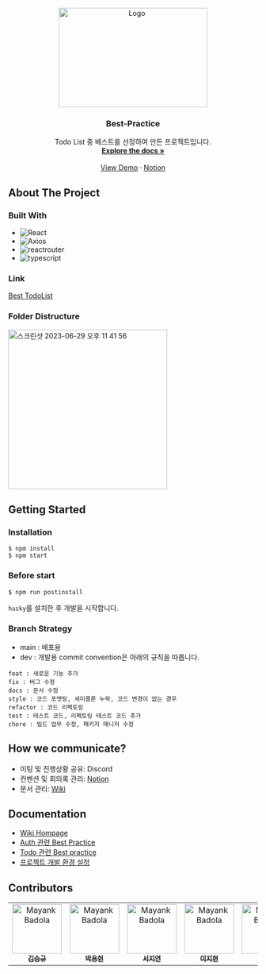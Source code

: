 <!-- PROJECT LOGO -->
<br />
<div align="center">
    <img src="https://static.wanted.co.kr/images/wantedplus_event/preonboarding/infopage/intro.png" alt="Logo" width="300" height="200">

  <h3 align="center">Best-Practice</h3>

  <p align="center">
    Todo List 중 베스트를 선정하여 만든 프로젝트입니다.
    <br />
    <a href="https://github.com/wanted-internship-11th-team10/pre-onboarding-11th-1-10/wiki"><strong>Explore the docs »</strong></a>
    <br />
    <br />
    <a href="https://web-pre-onboarding-11th-1-10-koh2xlixy7104.sel4.cloudtype.app/signin">View Demo</a>
    ·
    <a href="https://lean-mahogany-686.notion.site/Team-10-d4eeb6514bc645b8a02de96af3152dca">Notion</a>
  </p>
</div>


<!-- ABOUT THE PROJECT -->
## About The Project

### Built With

* ![React][React.js]
* ![Axios][Axios]
* ![reactrouter][reactrouter]
* ![typescript][typescript]

### Link
<a href="https://web-pre-onboarding-11th-1-10-koh2xlixy7104.sel4.cloudtype.app/signin">Best TodoList</a>

### Folder Distructure
<img width="321" alt="스크린샷 2023-06-29 오후 11 41 56" src="https://github.com/mia-seo/readme/assets/117281717/fd64da31-6ef5-4c00-9d01-573ff099eb4f">

<!-- GETTING STARTED -->
## Getting Started

### Installation
```
$ npm install
$ npm start
```

### Before start
```
$ npm run postinstall
```
`husky`를 설치한 후 개발을 시작합니다.

### Branch Strategy
- main : 배포용
- dev : 개발용
commit convention은 아래의 규칙을 따릅니다.
```
feat : 새로운 기능 추가
fix : 버그 수정
docs : 문서 수정
style : 코드 포맷팅, 세미콜론 누락, 코드 변경이 없는 경우
refactor : 코드 리펙토링
test : 테스트 코드, 리펙토링 테스트 코드 추가
chore : 빌드 업무 수정, 패키지 매니저 수정
```

## How we communicate?
- 미팅 및 진행상황 공유: Discord
- 컨벤션 및 회의록 관리: <a href="https://lean-mahogany-686.notion.site/Team-10-d4eeb6514bc645b8a02de96af3152dca">Notion</a>
- 문서 관리: <a href="https://github.com/wanted-internship-11th-team10/pre-onboarding-11th-1-10/wiki">Wiki</a>

## Documentation
- <a href="https://github.com/wanted-internship-11th-team10/pre-onboarding-11th-1-10/wiki">Wiki Hompage</a>
- <a href="https://github.com/wanted-internship-11th-team10/pre-onboarding-11th-1-10/wiki/Auth-%EA%B4%80%EB%A0%A8-Best-Practice">Auth 관련 Best Practice</a>
- <a href="https://github.com/wanted-internship-11th-team10/pre-onboarding-11th-1-10/wiki/Todo-%EA%B4%80%EB%A0%A8-Best-practice">Todo 관련 Best practice</a>
- <a href="https://github.com/wanted-internship-11th-team10/pre-onboarding-11th-1-10/wiki/%ED%94%84%EB%A1%9C%EC%A0%9D%ED%8A%B8-%EA%B0%9C%EB%B0%9C-%ED%99%98%EA%B2%BD-%EC%84%A4%EC%A0%95">프로젝트 개발 환경 설정
</a>

## Contributors
<table>
  <tr>
    <td align="center" valign="top" width="14.28%"><a href="https://github.com/KIMSEUNGGYU"><img src="https://avatars.githubusercontent.com/u/45627868?v=4" width="100px;" alt="Mayank Badola"/><br /><sub><b>김승규</b></sub></a><br /></td>
    <td align="center" valign="top" width="14.28%"><a href="https://github.com/yurjune"><img src="https://avatars.githubusercontent.com/u/84958904?v=4" width="100px;" alt="Mayank Badola"/><br /><sub><b>박용헌</b></sub></a><br /></td>
    <td align="center" valign="top" width="14.28%"><a href="https://github.com/mia-seo"><img src="https://avatars.githubusercontent.com/u/117281717?v=4" width="100px;" alt="Mayank Badola"/><br /><sub><b>서지연</b></sub></a><br /></td>
      <td align="center" valign="top" width="14.28%"><a href="https://github.com/sik925"><img src="https://avatars.githubusercontent.com/u/64947440?v=4" width="100px;" alt="Mayank Badola"/><br /><sub><b>이지현</b></sub></a><br /></td>
      <td align="center" valign="top" width="14.28%"><a href="https://github.com/iinnu"><img src="https://avatars.githubusercontent.com/u/55791128?v=4" width="100px;" alt="Mayank Badola"/><br /><sub><b>조인후</b></sub></a><br /></td>
      <td align="center" valign="top" width="14.28%"><a href="https://github.com/oplidote"><img src="https://avatars.githubusercontent.com/u/69412482?v=4" width="100px;" alt="Mayank Badola"/><br /><sub><b>진현우</b></sub></a><br /></td>
  </tr>
</table>


[React.js]: https://img.shields.io/badge/React-20232A?style=for-the-badge&logo=react&logoColor=61DAFB
[Axios]: https://img.shields.io/badge/Axios-20232A?style=for-the-badge&logo=axios&logoColor=#5A29E4
[reactrouter]: https://img.shields.io/badge/reactrouter-20232A?style=for-the-badge&logo=reactrouter&logoColor=CA4245
[typescript]: https://img.shields.io/badge/TypeScript-20232A?style=for-the-badge&logo=typescript&logoColor=3178C6
